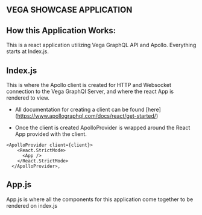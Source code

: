 VEGA SHOWCASE APPLICATION
-------------------------

How this Application Works:
---

This is a react application utilizing Vega GraphQL API and Apollo. Everything starts at Index.js.

Index.js
----

This is where the Apollo client is created for HTTP and Websocket connection to the Vega GraphQl Server, and where the react App is rendered to view.

- All documentation for creating a client can be found [here] (https://www.apollographql.com/docs/react/get-started/)

- Once the client is created ApolloProvider is wrapped around the React App provided with the client.

```
<ApolloProvider client={client}>
    <React.StrictMode>
      <App />
    </React.StrictMode>
  </ApolloProvider>,
```


App.js
-------
App.js is where all the components for this application come together to be rendered on index.js

